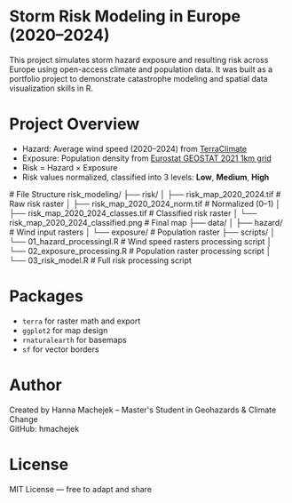 # Storm Risk Modeling in Europe (2020–2024)

This project simulates storm hazard exposure and resulting risk across Europe using open-access climate and population data. It was built as a portfolio project to demonstrate catastrophe modeling and spatial data visualization skills in R.

# Project Overview

- Hazard: Average wind speed (2020–2024) from [TerraClimate](http://www.climatologylab.org/terraclimate.html)
- Exposure: Population density from [Eurostat GEOSTAT 2021 1km grid](https://ec.europa.eu/eurostat/web/gisco/geodata/population-distribution/geostat)
- Risk = Hazard × Exposure
- Risk values normalized, classified into 3 levels: **Low**, **Medium**, **High**

#️ File Structure
risk_modeling/
├── risk/
│ ├── risk_map_2020_2024.tif # Raw risk raster
│ ├── risk_map_2020_2024_norm.tif # Normalized (0–1)
│ ├── risk_map_2020_2024_classes.tif # Classified risk raster
│ └── risk_map_2020_2024_classified.png # Final map
├── data/
│ ├── hazard/ # Wind input rasters
│ └── exposure/ # Population raster
├── scripts/
│ └── 01_hazard_processingl.R # Wind speed rasters processing script
│ └── 02_exposure_processing.R # Population raster processing script
│ └── 03_risk_model.R # Full risk processing script


# Packages

- `terra` for raster math and export
- `ggplot2` for map design
- `rnaturalearth` for basemaps
- `sf` for vector borders


# Author

Created by Hanna Machejek – Master's Student in Geohazards & Climate Change  
GitHub: hmachejek

# License

MIT License — free to adapt and share


